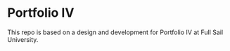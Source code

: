# Portfolio IV 

This repo is based on a design and development for Portfolio IV at Full Sail University.
